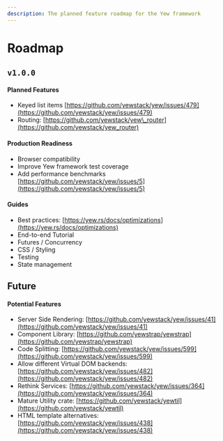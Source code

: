 ```yaml
---
description: The planned feature roadmap for the Yew framework
---
```


# Roadmap

## `v1.0.0`

#### Planned Features

* Keyed list items [https://github.com/yewstack/yew/issues/479](https://github.com/yewstack/yew/issues/479)
* Routing: [https://github.com/yewstack/yew\_router](https://github.com/yewstack/yew_router)

#### Production Readiness

* Browser compatibility
* Improve Yew framework test coverage
* Add performance benchmarks [https://github.com/yewstack/yew/issues/5](https://github.com/yewstack/yew/issues/5)

#### Guides

* Best practices: [https://yew.rs/docs/optimizations](https://yew.rs/docs/optimizations)
* End-to-end Tutorial
* Futures / Concurrency
* CSS / Styling
* Testing
* State management

## Future

#### Potential Features

* Server Side Rendering: [https://github.com/yewstack/yew/issues/41](https://github.com/yewstack/yew/issues/41)
* Component Library: [https://github.com/yewstrap/yewstrap](https://github.com/yewstrap/yewstrap)
* Code Splitting: [https://github.com/yewstack/yew/issues/599](https://github.com/yewstack/yew/issues/599)
* Allow different Virtual DOM backends: [https://github.com/yewstack/yew/issues/482](https://github.com/yewstack/yew/issues/482)
* Rethink Services: [https://github.com/yewstack/yew/issues/364](https://github.com/yewstack/yew/issues/364)
* Mature Utility crate: [https://github.com/yewstack/yewtil](https://github.com/yewstack/yewtil)
* HTML template alternatives: [https://github.com/yewstack/yew/issues/438](https://github.com/yewstack/yew/issues/438)

